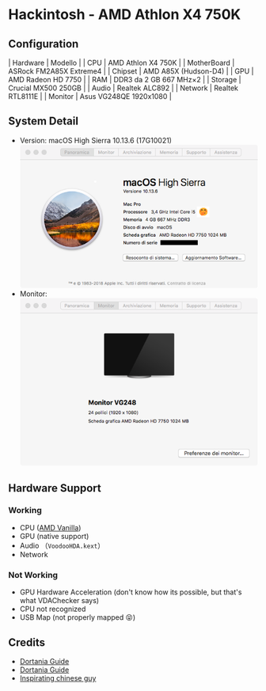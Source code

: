# Hackintosh - AMD Athlon X4 750K

## Configuration
| Hardware | Modello | 
| CPU | AMD Athlon X4 750K | 
| MotherBoard | ASRock FM2A85X Extreme4 |
| Chipset | AMD A85X (Hudson-D4) | 
| GPU | AMD Radeon HD 7750 | 
| RAM | DDR3 da 2 GB 667 MHz×2 | 
| Storage | Crucial MX500 250GB | 
| Audio | Realtek ALC892 | 
| Network | Realtek RTL8111E | 
| Monitor | Asus VG248QE 1920x1080 | 

## System Detail
- Version: macOS High Sierra 10.13.6 (17G10021)
![Screenshot](/screenshot/info.png?raw=true) 
- Monitor:
![Screenshot](/screenshot/monitor.png?raw=true) 

## Hardware Support
### Working
- CPU ([AMD Vanilla](https://github.com/AMD-OSX/AMD_Vanilla))
- GPU (native support)
- Audio （`VoodooHDA.kext`）
- Network
### Not Working
- GPU Hardware Acceleration (don't know how its possible, but that's what VDAChecker says)
- CPU not recognized
- USB Map (not properly mapped 😝)

## Credits
 - [Dortania Guide](https://dortania.github.io/OpenCore-Install-Guide/)
 - [Dortania Guide](https://dortania.github.io/OpenCore-Post-Install/)
 - [Inspirating chinese guy](https://github.com/KHwang9883/Hackintosh-AMD-X4-760K/tree/master)